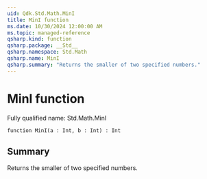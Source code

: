 ```yaml
---
uid: Qdk.Std.Math.MinI
title: MinI function
ms.date: 10/30/2024 12:00:00 AM
ms.topic: managed-reference
qsharp.kind: function
qsharp.package: __Std__
qsharp.namespace: Std.Math
qsharp.name: MinI
qsharp.summary: "Returns the smaller of two specified numbers."
---
```


# MinI function

Fully qualified name: Std.Math.MinI

```qsharp
function MinI(a : Int, b : Int) : Int
```

## Summary
Returns the smaller of two specified numbers.
